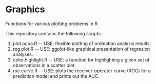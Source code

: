 # Graphics
Functions for various plotting problems in R

This repository contains the following scripts:

1. plot.pcoa.R -- USE: flexible plotting of ordination analysis results.
2. reg.plot.R -- USE: ggplot-like graphical presentation of regresion analyses.
3. color.highlight.R -- USE: a function for highlighting a given set of observations in a scatter plot.
4. roc.curve.R -- USE: plots the receiver-operator curve (ROC) for a prediction model and prints out the AUC.
